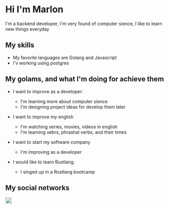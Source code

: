 # Hi I'm Marlon

I'm a backend developer, I'm very found of computer sience, I like to learn new things everyday

## My skills

- My favorite languages are Golang and Javascript
- I'v working using postgres

## My golams, and what I'm doing for achieve them

- I want to improve as a developer:
  - I'm learning more about computer sience
  - I'm designing project ideas for develop them later

- I want to improve my english
  - I'm watching series, movies, videos in english
  - I'm learning vebrs, phrashal verbs, and their times

- I want to start my software company
  - I'm improving as a developer

- I would like to learn Rustlang.
  - I singed up in a Rustlang bootcamp

## My social networks

<a href="https://www.linkedin.com/in/marlon-mosquerap/"><img src="linkedin.ico" width="20px" alt="Marlon Mosquera Linkedin"/></a>

